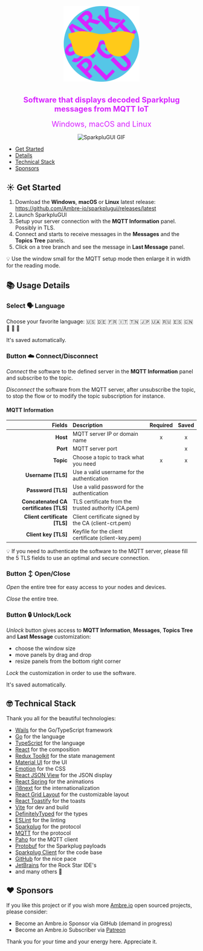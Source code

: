<p align="center">
    <img src="frontend/src/assets/images/appicon.png" width="200" />
</p>
<h3 align=center>
   <div style="color: #D724FF; padding-top: 10px; font-size: 20px">Software that displays decoded Sparkplug messages from MQTT IoT</div>
</h3>
<p align="center">
   <span style="color: #D724FF; font-size: 20px">Windows, macOS and Linux</span>
</p>
<p align="center">
   <img src="./build/sparplugui.gif" alt="SparkpluGUI GIF" width="667"/>
</p>

- [Get Started](#-get-started)
- [Details](#-usage-details)
- [Technical Stack](#-technical-stack)
- [Sponsors](#-sponsors)

## ☀️ Get Started

1. Download the **Windows**, **macOS** or **Linux** latest
   release: https://github.com/Ambre-io/sparkplugui/releases/latest
2. Launch SparkpluGUI
3. Setup your server connection with the **MQTT Information** panel. Possibly in TLS.
4. Connect and starts to receive messages in the **Messages** and the **Topics Tree** panels.
5. Click on a tree branch and see the message in **Last Message** panel.

💡 Use the window small for the MQTT setup mode then enlarge it in width for the reading mode.

## 📚 Usage Details

### Select 🗣️ Language

Choose your favorite language:  🇺🇸 🇩🇪 🇫🇷 🇮🇹 🇹🇳 🇯🇵 🇺🇦 🇷🇺 🇪🇸 🇨🇳 🏴󠁣󠁮󠀶󠀵󠁿 🏴󠁺󠁡󠁮󠁬󠁿 🏴󠁩󠁲󠀱󠀶󠁿

It's saved automatically.

### Button ☁️ Connect/Disconnect

*Connect* the software to the defined server in the **MQTT Information** panel and subscribe to the topic.

*Disconnect* the software from the MQTT server, after unsubscribe the topic,
to stop the flow or to modify the topic subscription for instance.

#### MQTT Information

|                                 Fields | Description                                          | Required | Saved |
|---------------------------------------:|:-----------------------------------------------------|:--------:|:-----:|
|                               **Host** | MQTT server IP or domain name                        |    x     |   x   |
|                               **Port** | MQTT server port                                     |          |   x   |
|                              **Topic** | Choose a topic to track what you need                |    x     |   x   |
|                    **Username  [TLS]** | Use a valid username for the authentication          |          |       |
|                     **Password [TLS]** | Use a valid password for the authentication          |          |       |
| **Concatenated CA certificates [TLS]** | TLS certificate from the trusted authority (CA.pem)  |          |       |
|           **Client certificate [TLS]** | Client certificate signed by the CA (client-crt.pem) |          |       |
|                   **Client key [TLS]** | Keyfile for the client certificate (client-key.pem)  |          |       |

💡 If you need to authenticate the software to the MQTT server, please fill the 5 TLS fields to use an optimal and
secure connection.

### Button ↕️ Open/Close

*Open* the entire tree for easy access to your nodes and devices.

*Close* the entire tree.

### Button 🔒 Unlock/Lock

*Unlock* button gives access to **MQTT Information**, **Messages**, **Topics Tree** and **Last Message** customization:

- choose the window size
- move panels by drag and drop
- resize panels from the bottom right corner

*Lock* the customization in order to use the software.

It's saved automatically.

## 🤓 Technical Stack

Thank you all for the beautiful technologies:

- [Wails](https://wails.app/) for the Go/TypeScript framework
- [Go](https://golang.org/) for the language
- [TypeScript](https://www.typescriptlang.org/) for the language
- [React](https://reactjs.org/) for the composition
- [Redux Toolkit](https://redux-toolkit.js.org/) for the state management
- [Material UI](https://material-ui.com/) for the UI
- [Emotion](https://emotion.sh/docs/introduction) for the CSS
- [React JSON View](https://raw.githack.com/uiwjs/react-json-view/v1-docs/index.html) for the JSON display
- [React Spring](https://www.react-spring.io/) for the animations
- [i18next](https://www.i18next.com/) for the internationalization
- [React Grid Layout](https://github.com/react-grid-layout/react-grid-layout) for the customizable layout
- [React Toastify](https://fkhadra.github.io/react-toastify/introduction/) for the toasts
- [Vite](https://www.npmjs.com/package/@vitejs/plugin-react) for dev and build
- [DefinitelyTyped](https://github.com/DefinitelyTyped/DefinitelyTyped) for the types
- [ESLint](https://eslint.org/) for the linting
- [Sparkplug](https://www.cirrus-link.com/) for the protocol
- [MQTT](https://mqtt.org/) for the protocol
- [Paho](https://github.com/eclipse/paho.mqtt.golang) for the MQTT client
- [Protobuf](https://pkg.go.dev/google.golang.org/protobuf) for the Sparkplug payloads
- [Sparkplug Client](https://github.com/weekaung/sparkplugb-client) for the code base
- [GitHub](https://github.com) for the nice pace
- [JetBrains](https://www.jetbrains.com/) for the Rock Star IDE's
- and many others 🙏

## ❤️ Sponsors

If you like this project or if you wish more [Ambre.io](https://ambre.io/) open sourced projects,
please consider:

- Become an Ambre.io Sponsor via GitHub (demand in progress)
- Become an Ambre.io Subscriber via [Patreon](https://www.patreon.com/user?u=117579457)

Thank you for your time and your energy here. Appreciate it.
